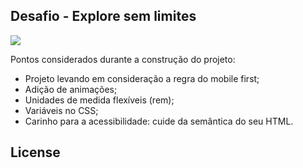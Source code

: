 ## Desafio - Explore sem limites

<img src="./assets/cover.svg">

Pontos considerados durante a construção do projeto:

- Projeto levando em consideração a regra do mobile first;
- Adição de animações;
- Unidades de medida flexíveis (rem);
- Variáveis no CSS;
- Carinho para a acessibilidade: cuide da semântica do seu HTML.

## License